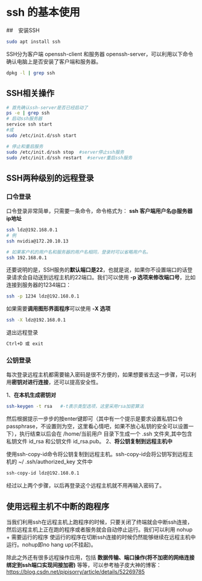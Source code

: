# ssh 的基本使用

##　安装SSH

```bash
sudo apt install ssh
```

SSH分为客户端 openssh-client 和服务器 openssh-server，可以利用以下命令确认电脑上是否安装了客户端和服务器。

```bash
dpkg -l | grep ssh
```



## SSH相关操作

```bash
# 首先确认ssh-server是否已经启动了
ps -e | grep ssh
# 启动ssh服务器
service ssh start
#或
sudo /etc/init.d/ssh start 

# 停止和重启服务
sudo /etc/init.d/ssh stop  #server停止ssh服务 
sudo /etc/init.d/ssh restart  #server重启ssh服务
```

## SSH两种级别的远程登录

### 口令登录

口令登录非常简单，只需要一条命令，命令格式为： **ssh 客户端用户名@服务器ip地址** 

```bash
ssh ldz@192.168.0.1
# 例
ssh nvidia@172.20.10.13

# 如果客户机的用户名和服务器的用户名相同，登录时可以省略用户名。
ssh 192.168.0.1
```

还要说明的是，SSH服务的**默认端口是22**，也就是说，如果你不设置端口的话登录请求会自动送到远程主机的22端口。我们可以使用 **-p 选项来修改端口号**，比如连接到服务器的1234端口：

```bash
ssh -p 1234 ldz@192.168.0.1
```

如果需要**调用图形界面程序**可以使用 **-X 选项**

```bash
ssh -X ldz@192.168.0.1
```

退出远程登录

```bash
Ctrl+D 或 exit
```

### 公钥登录

每次登录远程主机都需要输入密码是很不方便的，如果想要省去这一步骤，可以利用**密钥对进行连接**，还可以提高安全性。

1、**在本机生成密钥对**

```bash
ssh-keygen -t rsa   #-t表示类型选项，这里采用rsa加密算法
```

然后根据提示一步步的按enter键即可（其中有一个提示是要求设置私钥口令passphrase，不设置则为空，这里看心情吧，如果不放心私钥的安全可以设置一下），执行结束以后会在 /home/当前用户 目录下生成一个 .ssh 文件夹,其中包含私钥文件 id_rsa 和公钥文件 id_rsa.pub。
2、**将公钥复制到远程主机中**

使用ssh-copy-id命令将公钥复制到远程主机。ssh-copy-id会将公钥写到远程主机的 ~/ .ssh/authorized_key 文件中

```bash
ssh-copy-id ldz@192.168.0.1
```

经过以上两个步骤，以后再登录这个远程主机就不用再输入密码了。

## 使用远程主机不中断的跑程序

当我们利用ssh在远程主机上跑程序的时候，只要关闭了终端就会中断ssh连接，然后远程主机上正在跑的程序或者服务就会自动停止运行。我们可以利用 nohup + 需要运行的程序 使运行的程序在切断ssh连接的时候仍然能够继续在远程主机中运行。nohup即no hang up(不挂起)。

除此之外还有很多远程操作应用，包括 **数据传输、端口操作(将不加密的网络连接绑定到ssh端口实现间接加密)** 等等，可以参考柚子皮大神的博客：https://blog.csdn.net/pipisorry/article/details/52269785
